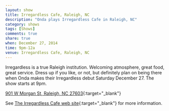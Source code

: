 ```yaml
---
layout: show
title: Irregardless Cafe, Raleigh, NC
description: "Onda plays Irregardless Cafe in Raleigh, NC"
category: shows
tags: [Shows]
comments: true
share: true
when: December 27, 2014
time: 9pm-12a
venue: Irregardless Cafe, Raleigh, NC
---
```


Irregardless is a true Raleigh institution. Welcoming atmosphere, great food, great service. Dress up if you like, or not, but definitely plan on being there when Onda makes their Irregardless debut Saturday December 27. The show starts at 9pm.

[901 W Morgan St, Raleigh, NC 27603](https://www.google.com/maps/place/Irregardless+Cafe+%26+Catering/@35.781173,-78.656003,17z/data=!3m1!4b1!4m2!3m1!1s0x0:0xf805aebd93125ade){:target="_blank"}

See [The Irregardless Cafe web site](http://www.irregardless.com/){:target="_blank"} for more information.

